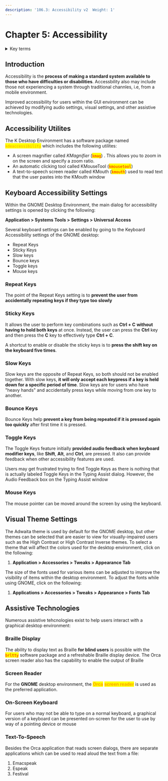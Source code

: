 ```yaml
---
description: '106.3: Accessibility v2  Weight: 1'
---
```


# Chapter 5: Accessibility

<details>

<summary>Key terms</summary>

`Braille Display` The ability to display text as Braille for blind users is possible with the britty software package and a refreshable Braille display device

`High Contrast/Large Print Desktop Themes.` Themes can be selected that are easier to view for visually impaired users such as the High Contrast or High Contrast Inverse

`Mouse keys` A setting that allows the mouse pointer to be moved around the screen by using the keyboard.

`On-Screen Keyboard` A graphical version of a keyboard that is presented on-screen for the user to use by way of a pointing device or mouse.

`Screen Magnifier` A program that allows you to zoom in on the screen and specify a zoom ratio

`Screen Reader` A text-to-speech program.

`Slow/Bounce/Toggle keys` Slow Keys is a keyboard setting that will only accept each keypress if a key is held down for a specific period of time. Bounce Keys help prevent a key from being repeated if it is pressed again too quickly after the first time it is pressed. The Toggle Keys feature provides audio feedback when keyboard modifier keys, like Shift, Alt, and Ctrl, are pressed.

`Sticky/Repeat keys` Sticky keys is a keyboard setting that allows the user to perform key combinations such as Ctrl+C without having to hold both keys at once. Repeat Keys setting is to prevent the user from accidentally repeating keys if they type too slowly.

</details>

## Introduction

Accessibility is the **process of making a standard system available to those who have difficulties or disabilities**. Accessbility also may include those not experiencing a system through traditional channles, i.e, from a mobile environment.

Improved accessibility for users within the GUI environment can be achieved by modifying audio settings, visual settings, and other assistive technologies.

## Accessibility Utilites

The K Desktop Environment has a software package named <mark style="color:orange;">`kdeaccessibility`</mark> which includes the following utilites:

* A screen magnifier called _KMagnifier_ (<mark style="color:red;">`kmag`</mark>) . This allows you to zoom in on the screen and specify a zoom ratio.
* An automatic clicking tool called KMouseTool (<mark style="color:red;">`kmousetool`</mark>)
* A text-to-speech screen reader called KMouth (<mark style="color:red;">`kmouth`</mark>) used to read text that the user pastes into the KMouth window

## Keyboard Accessibility Settings

Within the GNOME Desktop Environment, the main dialog for accessibility settings is opened by clicking the following:

&#x20;               **Application > Systems Tools > Settings > Universal Access**

Several keyboard settings can be enabled by going to the Keyboard Accessibility settings of the GNOME desktop:

* Repeat Keys
* Sticky Keys
* Slow keys
* Bounce keys
* Toggle keys
* Mouse keys

### Repeat Keys

The point of the Repeat Keys setting is to **prevent the user from accidentally repeating keys if they type too slowly**

### Sticky Keys

It allows the user to perform key combinations such as **Ctrl + C** **without having to hold both keys** at once. Instead, the user can press the **Ctrl** key and then press the **C** key to effectively type **Ctrl + C**.

A shortcut to enable or disable the sticky keys is to **press the shift key on the keyboard five times**.

### Slow Keys

Slow keys are the opposite of Repeat Keys, so both should not be enabled together. With slow keys, **it will only accept each keypress if a key is held down for a specific period of time**. Slow keys are for users who have "heavy hands" and accidentally press keys while moving from one key to another.

### Bounce Keys

Bounce Keys help **prevent a key from being repeated if it is pressed again too quickly** after first time it is pressed.

### Toggle Keys

The Toggle Keys feature initially **provided audio feedback when keyboard modifier keys**, like **Shift**, **Alt**, and **Ctrl**, are pressed. It also can provide feedback when other accessibility features are used.

Users may get frustrated trying to find Toggle Keys as there is nothing that is actually labeled Toggle Keys in the Typing Assist dialog. However, the Audio Feedback box on the Typing Assist window

### Mouse Keys

The mouse pointer can be moved around the screen by using the keyboard.

## Visual Theme Settings

The Adwaita theme is used by default for the GNOME desktop, but other themes can be selected that are easier to view for visually-impaired users such as the High Contrast or High Contrast Inverse themes. To select a theme that will affect the colors used for the desktop environment, click on the following:

1. **Application > Accessories > Tweaks > Appearance Tab**

The size of the fonts used for various items can be adjusted to improve the visibility of items within the desktop environment. To adjust the fonts while using GNOME, click on the following:

1. **Applications > Accessories > Tweaks > Appearance > Fonts Tab**

## **Assistive Technologies**

Numerous assistive tehcnologies exist to help users interact with a graphical desktop environment:

### Braille Display

The ability to display text as Braille **for blind users** is possible with the <mark style="color:red;">`brltty`</mark> software package and a refreshable Braille display device. The Orca screen reader also has the capability to enable the output of Braille

### Screen Reader

For the **GNOME** desktop environment, the <mark style="color:orange;">**Orca**</mark> <mark style="color:orange;">**screen reader**</mark> is used as the preferred application.

### On-Screen Keyboard

For users who may not be able to type on a normal keyboard, a graphical version of a keyboard can be presented on-screen for the user to use by way of a pointing device or mouse

### Text-To-Speech

Besides the Orca application that reads screen dialogs, there are separate applications which can be used to read aloud the text from a file:

1. Emacspeak
2. Espeak
3. Festival
